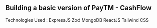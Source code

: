 ## Building a basic version of PayTM - CashFlow

Technologies Used :
    ExpressJS
    Zod
    MongoDB
    ReactJS
    Tailwind CSS
